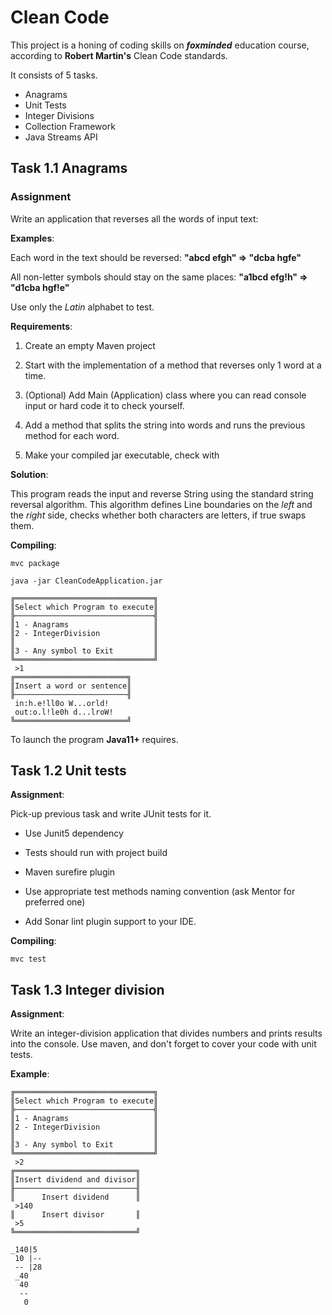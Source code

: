 # Clean Code

This project is a honing of coding skills on ***foxminded*** education course, according to **Robert Martin's** Clean Code standards.

It consists of 5 tasks.
* Anagrams
* Unit Tests
* Integer Divisions
* Collection Framework
* Java Streams API

## Task 1.1 Anagrams
### Assignment
Write an application that reverses all the words of input text:

**Examples**:

Each word in the text should be reversed:
**"abcd efgh" => "dcba hgfe"**

All non-letter symbols should stay on the same places:
**"a1bcd efg!h" => "d1cba hgf!e"**

Use only the *Latin* alphabet to test.

**Requirements**:

1. Create an empty Maven project

2. Start with the implementation of a method that reverses only 1 word at a time.

3. (Optional) Add Main (Application) class where you can read console input or hard code it to check yourself.

4. Add a method that splits the string into words and runs the previous method for each word.

5. Make your compiled jar executable, check with 

**Solution**:

This program reads the input and reverse String using the standard string reversal algorithm. This algorithm defines Line boundaries on the *left* and the *right* side, checks whether both characters are letters, if true swaps them.

**Compiling**:

```
mvc package
```
```
java -jar CleanCodeApplication.jar
```
```
╔═══════════════════════════════╗
║Select which Program to execute║
╠───────────────────────────────╣
║1 - Anagrams                   ║
║2 - IntegerDivision            ║
║                               ║
║3 - Any symbol to Exit         ║
╚═══════════════════════════════╝
 >1
╔═════════════════════════╗
║Insert a word or sentence║
╟─────────────────────────╢
 in:h.e!ll0o W...orld!
 out:o.l!le0h d...lroW!
╚═════════════════════════╝
```

To launch the program **Java11+** requires.

## Task 1.2 Unit tests

**Assignment**:

Pick-up previous task and write JUnit tests for it.

* Use Junit5 dependency

* Tests should run with project build

* Maven surefire plugin

* Use appropriate test methods naming convention (ask Mentor for preferred one)

* Add Sonar lint plugin support to your IDE.

**Compiling**:

```
mvc test
```

## Task 1.3 Integer division

**Assignment**:

Write an integer-division application that divides numbers and prints results into the console. Use maven, and don't forget to cover your code with unit tests.

**Example**:
```
╔═══════════════════════════════╗
║Select which Program to execute║
╠───────────────────────────────╣
║1 - Anagrams                   ║
║2 - IntegerDivision            ║
║                               ║
║3 - Any symbol to Exit         ║
╚═══════════════════════════════╝
 >2
╔═══════════════════════════╗
║Insert dividend and divisor║
╟───────────────────────────╢
║      Insert dividend      ║
 >140
║      Insert divisor       ║
 >5
╚═══════════════════════════╝

_140|5
 10 |--
 -- |28
 _40
  40
  --
   0
```